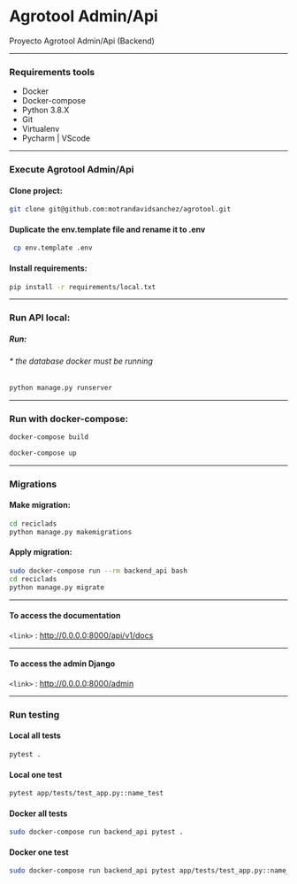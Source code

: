 # Agrotool Admin/Api
Proyecto Agrotool Admin/Api (Backend)

---
### Requirements tools
 - Docker
 - Docker-compose
 - Python 3.8.X
 - Git
 - Virtualenv
 - Pycharm | VScode

---
### Execute Agrotool Admin/Api

#### Clone project:
```bash
git clone git@github.com:motrandavidsanchez/agrotool.git
```
 
#### Duplicate the **env.template** file and rename it to **.env**
```bash
 cp env.template .env
```

#### Install requirements:
```bash
pip install -r requirements/local.txt
```
---
### Run API local:

##### Run: 
###### * the database docker must be running
```bash
python manage.py runserver
```
---

### Run with docker-compose:
```bash
docker-compose build
```
```bash
docker-compose up
```
---
### Migrations

#### Make migration:
```bash
cd reciclads
python manage.py makemigrations
```

#### Apply migration:
```bash
sudo docker-compose run --rm backend_api bash
cd reciclads
python manage.py migrate
```
---
#### To access the documentation
`<link>` : <http://0.0.0.0:8000/api/v1/docs>

---
#### To access the admin Django
`<link>` : <http://0.0.0.0:8000/admin>

---
### Run testing
#### Local all tests
```bash
pytest .
```
#### Local one test
```bash
pytest app/tests/test_app.py::name_test
```
#### Docker all tests
```bash
sudo docker-compose run backend_api pytest .
```
#### Docker one test
```bash
sudo docker-compose run backend_api pytest app/tests/test_app.py::name_test
```